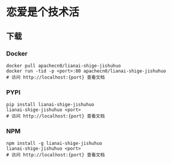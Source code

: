 # 恋爱是个技术活

## 下载

### Docker

```
docker pull apachecn0/lianai-shige-jishuhuo
docker run -tid -p <port>:80 apachecn0/lianai-shige-jishuhuo
# 访问 http://localhost:{port} 查看文档
```

### PYPI

```
pip install lianai-shige-jishuhuo
lianai-shige-jishuhuo <port>
# 访问 http://localhost:{port} 查看文档
```

### NPM

```
npm install -g lianai-shige-jishuhuo
lianai-shige-jishuhuo <port>
# 访问 http://localhost:{port} 查看文档
```